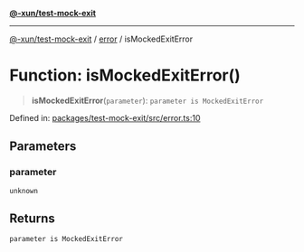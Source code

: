 [**@-xun/test-mock-exit**](../../README.md)

***

[@-xun/test-mock-exit](../../README.md) / [error](../README.md) / isMockedExitError

# Function: isMockedExitError()

> **isMockedExitError**(`parameter`): `parameter is MockedExitError`

Defined in: [packages/test-mock-exit/src/error.ts:10](https://github.com/Xunnamius/test-utils/blob/c7a249ceb2b78d401e326a51145be20565b4731a/packages/test-mock-exit/src/error.ts#L10)

## Parameters

### parameter

`unknown`

## Returns

`parameter is MockedExitError`
